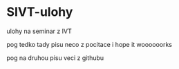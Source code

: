 # SIVT-ulohy
ulohy na seminar z IVT


pog tedko tady pisu neco z pocitace i hope it woooooorks

pog na druhou pisu veci z githubu
